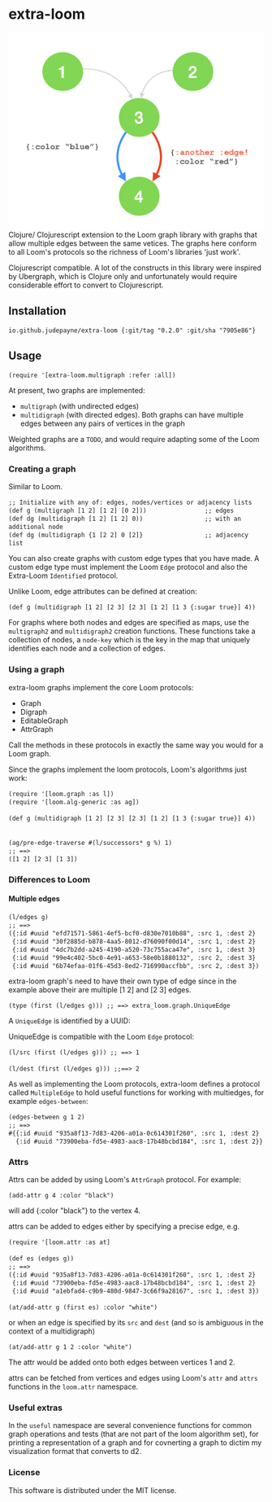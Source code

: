 # extra-loom

<img align="right" src="multiedge.png">

Clojure/ Clojurescript extension to the Loom graph library with graphs that allow multiple edges between the same vetices.
The graphs here conform to all Loom's protocols so the richness of Loom's libraries 'just work'.

Clojurescript compatible.
A lot of the constructs in this library were inspired by Ubergraph, which is Clojure only and unfortunately would require considerable effort to convert to Clojurescript.

## Installation


    io.github.judepayne/extra-loom {:git/tag "0.2.0" :git/sha "7905e86"}


## Usage

    (require '[extra-loom.multigraph :refer :all])

At present, two graphs are implemented:
- `multigraph` (with undirected edges)
- `multidigraph` (with directed edges).
Both graphs can have multiple edges between any pairs of vertices in the graph

Weighted graphs are a `TODO`, and would require adapting some of the Loom algorithms.

### Creating a graph

Similar to Loom.

    ;; Initialize with any of: edges, nodes/vertices or adjacency lists
    (def g (multigraph [1 2] [1 2] [0 2]))                ;; edges
    (def dg (multidigraph [1 2] [1 2] 0))                 ;; with an additional node
    (def dg (multidigraph {1 [2 2] 0 [2]}                 ;; adjacency list
    
You can also create graphs with custom edge types that you have made. A custom edge type must implement the Loom `Edge` protocol and also the Extra-Loom `Identified` protocol.

Unlike Loom, edge attributes can be defined at creation:

    (def g (multidigraph [1 2] [2 3] [2 3] [1 2] [1 3 {:sugar true}] 4))


For graphs where both nodes and edges are specified as maps, use the `multigraph2` and `multidigraph2` creation functions. These functions take a collection of nodes, a `node-key` which is the key in the map that uniquely identifies each node and a collection of edges.


### Using a graph

extra-loom graphs implement the core Loom protocols:

   - Graph
   - Digraph
   - EditableGraph
   - AttrGraph

Call the methods in these protocols in exactly the same way you would for a Loom graph.

Since the graphs implement the loom protocols, Loom's algorithms just work:

    (require '[loom.graph :as l])
    (require '[loom.alg-generic :as ag])
    
    (def g (multidigraph [1 2] [2 3] [2 3] [1 2] [1 3 {:sugar true}] 4))
    
    
    (ag/pre-edge-traverse #(l/successors* g %) 1)
    ;; ==>
    ([1 2] [2 3] [1 3])


### Differences to Loom

#### Multiple edges

    (l/edges g)
    ;; ==>
    ({:id #uuid "efd71571-5861-4ef5-bcf0-d830e7010b88", :src 1, :dest 2}
     {:id #uuid "30f2885d-b878-4aa5-8012-d76090f00d14", :src 1, :dest 2}
     {:id #uuid "4dc7b2dd-a245-4190-a520-73c755aca47e", :src 1, :dest 3}
     {:id #uuid "99e4c402-5bc0-4e91-a653-58e0b1880132", :src 2, :dest 3}
     {:id #uuid "6b74efaa-01f6-45d3-8ed2-716990accfbb", :src 2, :dest 3})
     
extra-loom graph's need to have their own type of edge since in the example above their are multiple [1 2] and [2 3] edges. 

    (type (first (l/edges g))) ;; ==> extra_loom.graph.UniqueEdge
    
A `UniqueEdge` is identified by a UUID:

UniqueEdge is compatible with the Loom `Edge` protocol:

    (l/src (first (l/edges g))) ;; ==> 1
    
    (l/dest (first (l/edges g))) ;;==> 2
    
As well as implementing the Loom protocols, extra-loom defines a protocol called `MultipleEdge` to hold useful functions for working with multiedges, for example `edges-between`:

    (edges-between g 1 2)
    ;; ==>
    #{{:id #uuid "935a8f13-7d83-4206-a01a-0c614301f260", :src 1, :dest 2}
      {:id #uuid "73900eba-fd5e-4983-aac8-17b48bcbd184", :src 1, :dest 2}}

### Attrs
    
Attrs can be added by using Loom's `AttrGraph` protocol. For example:

    (add-attr g 4 :color "black")
    
will add {:color "black"} to the vertex 4.

attrs can be added to edges either by specifying a precise edge, e.g.

    (require '[loom.attr :as at]

    (def es (edges g))
    ;; ==>
    ({:id #uuid "935a8f13-7d83-4206-a01a-0c614301f260", :src 1, :dest 2}
     {:id #uuid "73900eba-fd5e-4983-aac8-17b48bcbd184", :src 1, :dest 2}
     {:id #uuid "a1ebfad4-c9b9-480d-9847-3c66f9a28167", :src 1, :dest 3})
     
    (at/add-attr g (first es) :color "white")
    
or when an edge is specified by its `src` and `dest` (and so is ambiguous in the context of a multidigraph)

    (at/add-attr g 1 2 :color "white")
    
The attr would be added onto both edges between vertices 1 and 2.

attrs can be fetched from vertices and edges using Loom's `attr` and `attrs` functions in the `loom.attr` namespace.

### Useful extras

In the `useful` namespace are several convenience functions for common graph operations and tests (that are not part of the loom algorithm set), for printing a representation of a graph and for covnerting a graph to dictim my visualization format that converts to d2.


### License

This software is distributed under the MIT license.
